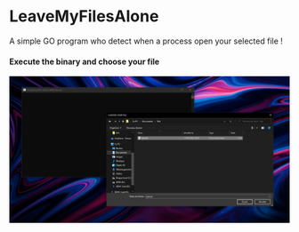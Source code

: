 # LeaveMyFilesAlone
A simple GO program who detect when a process open your selected file !
#### Execute the binary and choose your file <br />
![image info](img/Screenshot_57.png)
